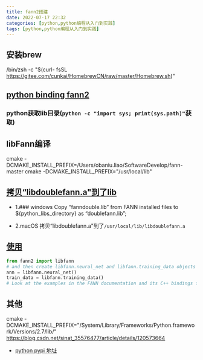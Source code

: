 ```yaml
---
title: fann2搭建
date: 2022-07-17 22:32
categories: [python,python编程从入门到实践]
tags: [python,python编程从入门到实践] 
---
```



## 安装brew
 /bin/zsh -c "$(curl- fsSL https://gitee.com/cunkai/HomebrewCN/raw/master/Homebrew.sh)"

## [python binding fann2](https://github.com/FutureLinkCorporation/fann2)
### python获取lib目录(`python -c "import sys; print(sys.path)"`获取)


## libFann编译
cmake -DCMAKE_INSTALL_PREFIX=/Users/obaniu.liao/SoftwareDevelop/fann-master 
cmake -DCMAKE_INSTALL_PREFIX="/usr/local/lib"


## [拷贝“libdoublefann.a"到了lib](https://pypi.org/project/fann2/)
- 1.### windows
Copy “fanndouble.lib” from FANN installed files to ${python_libs_directory} as “doublefann.lib”;

- 2.macOS
拷贝“libdoublefann.a"到了`/usr/local/lib/libdoublefann.a` 

## [使用](https://leenissen.dk/fann/html/files/fann_cpp-h.html)

```python
from fann2 import libfann
# and then create libfann.neural_net and libfann.training_data objects
ann = libfann.neural_net()
train_data = libfann.training_data()
# Look at the examples in the FANN documentation and its C++ bindings for further reference.
```

## 其他
cmake -DCMAKE_INSTALL_PREFIX="/System/Library/Frameworks/Python.framework/Versions/2.7/lib/"
https://blog.csdn.net/sinat_35576477/article/details/120573664

- [python pypi 地址](https://pypi.org/project/fann2/)


